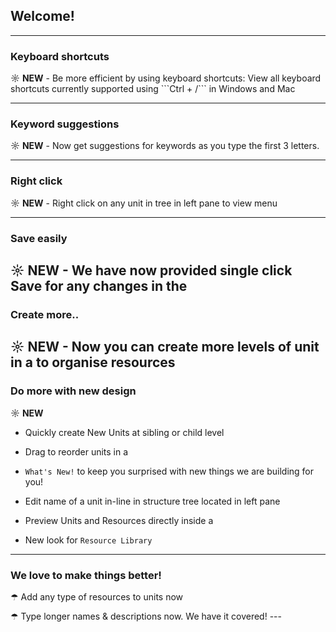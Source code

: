 ## Welcome!

---

### <b>Keyboard shortcuts</b>

<p> ☼ <b>NEW</b> - Be more efficient by using keyboard shortcuts:
 View all keyboard shortcuts currently supported using  ```Ctrl + /``` in Windows and Mac

---

### <b>Keyword suggestions</b>

<p> ☼ <b>NEW</b> - Now get suggestions for keywords as you type the first 3 letters.

---

### <b>Right click</b>

<p> ☼ <b>NEW</b> - Right click on any unit in <!-- dynamicWord --> tree in left pane to view menu

---

### <b>Save easily</b>

## <p> ☼ <b>NEW</b> - We have now provided single click Save for any changes in the <!-- dynamicWord -->

### <b>Create more..</b>

## <p> ☼ <b>NEW</b> - Now you can create more levels of unit in a <!-- dynamicWord --> to organise resources

### <b>Do more with new design</b>

<p> ☼ <b>NEW</b>

- Quickly create New Units at sibling or child level

- Drag to reorder units in a <!-- dynamicWord -->

- `What's New!` to keep you surprised with new things we are building for you!

- Edit name of a unit in-line in <!-- dynamicWord --> structure tree located in left pane

- Preview Units and Resources directly inside a <!-- dynamicWord -->

- New look for `Resource Library`

---

### <b>We love to make things better!</b>

<p> ☂ Add any type of resources to <!-- dynamicWord --> units now
<p> ☂ Type longer names & descriptions now. We have it covered!
---
